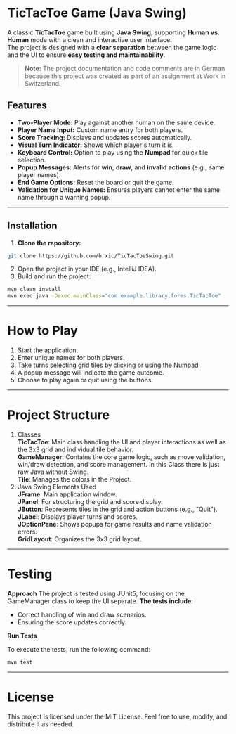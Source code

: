 # TicTacToe Game (Java Swing)

A classic **TicTacToe** game built using **Java Swing**, supporting **Human vs. Human** mode with a clean and interactive user interface.  
The project is designed with a **clear separation** between the game logic and the UI to ensure **easy testing and maintainability**.  

> **Note:** The project documentation and code comments are in German because this project was created as part of an assignment at Work in Switzerland.

## Features

- **Two-Player Mode:** Play against another human on the same device.
- **Player Name Input:** Custom name entry for both players.
- **Score Tracking:** Displays and updates scores automatically.
- **Visual Turn Indicator:** Shows which player's turn it is.
- **Keyboard Control:** Option to play using the **Numpad** for quick tile selection.
- **Popup Messages:** Alerts for **win**, **draw**, and **invalid actions** (e.g., same player names).
- **End Game Options:** Reset the board or quit the game.
- **Validation for Unique Names:** Ensures players cannot enter the same name through a warning popup.

---

## Installation

1. **Clone the repository:**
```bash
git clone https://github.com/brxic/TicTacToeSwing.git
```
2. Open the project in your IDE (e.g., IntelliJ IDEA).
3. Build and run the project:
```bash
mvn clean install
mvn exec:java -Dexec.mainClass="com.example.library.forms.TicTacToe"
```

---

# How to Play
 
1. Start the application.  
2. Enter unique names for both players.  
3. Take turns selecting grid tiles by clicking or using the Numpad  
4. A popup message will indicate the game outcome.  
5. Choose to play again or quit using the buttons.  

---

# Project Structure

1. Classes  
**TicTacToe**: Main class handling the UI and player interactions as well as the 3x3 grid and individual tile behavior.  
**GameManager**: Contains the core game logic, such as move validation, win/draw detection, and score management. In this Class there is just raw Java without Swing.  
**Tile**: Manages the colors in the Project.  
2. Java Swing Elements Used  
**JFrame**: Main application window.  
**JPanel**: For structuring the grid and score display.  
**JButton**: Represents tiles in the grid and action buttons (e.g., "Quit").  
**JLabel**: Displays player turns and scores.  
**JOptionPane**: Shows popups for game results and name validation errors.  
**GridLayout**: Organizes the 3x3 grid layout.  

---

# Testing

**Approach**
The project is tested using JUnit5, focusing on the GameManager class to keep the UI separate.
**The tests include**:  
- Correct handling of win and draw scenarios.  
- Ensuring the score updates correctly.


**Run Tests**

To execute the tests, run the following command:
```bash
mvn test  
```

---

# License

This project is licensed under the MIT License. Feel free to use, modify, and distribute it as needed.
